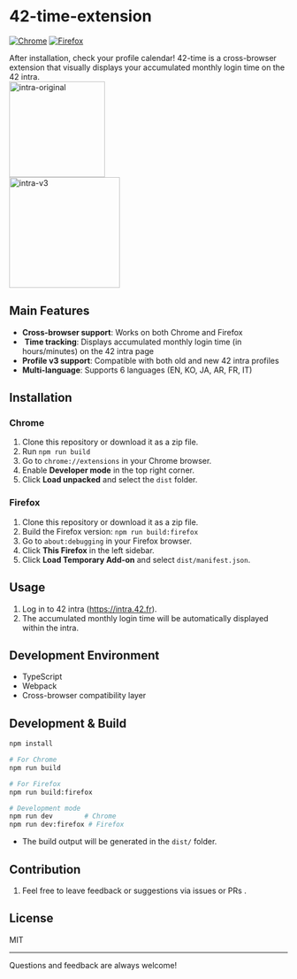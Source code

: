 # 42-time-extension

[![Chrome](https://img.shields.io/badge/Chrome-4285F4?style=for-the-badge&logo=googlechrome&logoColor=white)](https://chromewebstore.google.com/detail/42-time/kjkbhbllddgdfkmhonkmmkeongciaknd)
[![Firefox](https://img.shields.io/badge/Firefox-FF7139?style=for-the-badge&logo=firefox&logoColor=white)](#firefox)

After installation, check your profile calendar! 42-time is a cross-browser extension that visually displays your accumulated monthly login time on the 42 intra.
<br>
<img width="173" alt="intra-original" src="https://github.com/user-attachments/assets/1aceb15b-7392-42cc-b9e3-1bfe4cf68836" />
<br>
<img width="200" alt="intra-v3" src="https://github.com/user-attachments/assets/83d6abf9-d905-4aa3-963f-0498ec8ceb5d" />


## Main Features

-  **Cross-browser support**: Works on both Chrome and Firefox
- ️ **Time tracking**: Displays accumulated monthly login time (in hours/minutes) on the 42 intra page
-  **Profile v3 support**: Compatible with both old and new 42 intra profiles
-  **Multi-language**: Supports 6 languages (EN, KO, JA, AR, FR, IT)

## Installation

### Chrome
1. Clone this repository or download it as a zip file.
2. Run `npm run build`
3. Go to `chrome://extensions` in your Chrome browser.
4. Enable **Developer mode** in the top right corner.
5. Click **Load unpacked** and select the `dist` folder.

### Firefox
1. Clone this repository or download it as a zip file.
2. Build the Firefox version: `npm run build:firefox`
3. Go to `about:debugging` in your Firefox browser.
4. Click **This Firefox** in the left sidebar.
5. Click **Load Temporary Add-on** and select `dist/manifest.json`.

## Usage

1. Log in to 42 intra (https://intra.42.fr).
2. The accumulated monthly login time will be automatically displayed within the intra.

## Development Environment

- TypeScript
- Webpack
- Cross-browser compatibility layer

## Development & Build

```bash
npm install

# For Chrome
npm run build

# For Firefox
npm run build:firefox

# Development mode
npm run dev        # Chrome
npm run dev:firefox # Firefox
```

- The build output will be generated in the `dist/` folder.

## Contribution

1. Feel free to leave feedback or suggestions via issues or PRs .

## License

MIT

---

Questions and feedback are always welcome!
